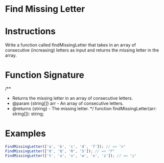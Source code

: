 # Find Missing Letter

# Instructions

Write a function called findMissingLetter that takes in an array of consecutive (increasing) letters as input and returns the missing letter in the array.

# Function Signature

/\*\*

- Returns the missing letter in an array of consecutive letters.
- @param {string[]} arr - An array of consecutive letters.
- @returns {string} - The missing letter.
  \*/
  function findMissingLetter(arr: string[]): string;

# Examples

```ts
FindMissingLetter(['a', 'b', 'c', 'd', 'f']); // => "e"
FindMissingLetter(['O', 'Q', 'R', 'S']); // => "P"
FindMissingLetter(['t', 'u', 'v', 'w', 'x', 'z']); // => "y"
```
